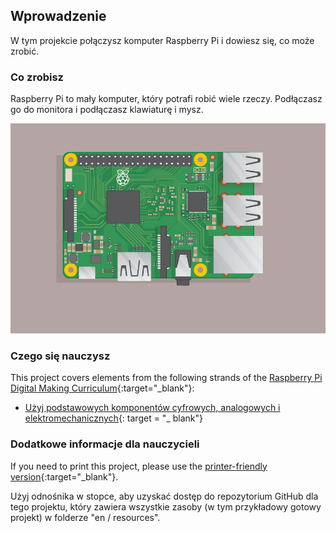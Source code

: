 ## Wprowadzenie

W tym projekcie połączysz komputer Raspberry Pi i dowiesz się, co może zrobić.

### Co zrobisz

Raspberry Pi to mały komputer, który potrafi robić wiele rzeczy. Podłączasz go do monitora i podłączasz klawiaturę i mysz.

![zrzut ekranu](images/pi-plug-in.gif)

### Czego się nauczysz

This project covers elements from the following strands of the [Raspberry Pi Digital Making Curriculum](http://rpf.io/curriculum){:target="_blank"}:

+ [Użyj podstawowych komponentów cyfrowych, analogowych i elektromechanicznych](https://curriculum.raspberrypi.org/physical-computing/creator/){: target = "_ blank"}

### Dodatkowe informacje dla nauczycieli

If you need to print this project, please use the [printer-friendly version](https://projects.raspberrypi.org/en/projects/raspberry-pi-getting-started/print){:target="_blank"}.

Użyj odnośnika w stopce, aby uzyskać dostęp do repozytorium GitHub dla tego projektu, który zawiera wszystkie zasoby (w tym przykładowy gotowy projekt) w folderze "en / resources".